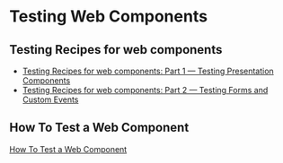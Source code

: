 # Testing Web Components


## Testing Recipes for web components



- [Testing Recipes for web components: Part 1 — Testing Presentation Components](https://adarshsomani64.medium.com/testing-recipes-for-vanilla-web-components-part-1-332295a1224a)
- [Testing Recipes for web components: Part 2 — Testing Forms and Custom Events](https://adarshsomani64.medium.com/testing-recipes-for-web-components-part-2-testing-forms-and-custom-events-e41414ca775d)


## How To Test a Web Component

[How To Test a Web Component](https://medium.com/@pietmichal/how-to-test-a-web-component-b5d64d5e8bb0)